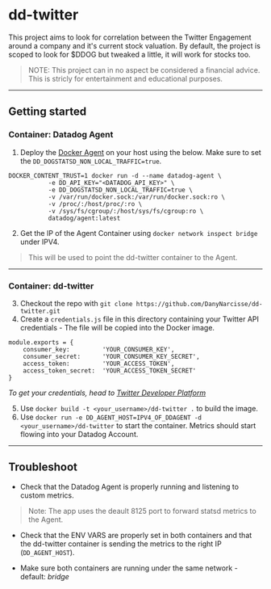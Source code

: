 # dd-twitter

This project aims to look for correlation between the Twitter Engagement around a company and it's current stock valuation.
By default, the project is scoped to look for $DDOG but tweaked a little, it will work for stocks too.

> NOTE: This project can in no aspect be considered a financial advice. This is stricly for entertainment and educational purposes.
___
## Getting started

### Container: Datadog Agent

1. Deploy the [Docker Agent](https://docs.datadoghq.com/agent/docker/?tab=standard) on your host using the below. Make sure to set the `DD_DOGSTATSD_NON_LOCAL_TRAFFIC=true`.

```
DOCKER_CONTENT_TRUST=1 docker run -d --name datadog-agent \
           -e DD_API_KEY="<DATADOG_API_KEY>" \
           -e DD_DOGSTATSD_NON_LOCAL_TRAFFIC=true \
           -v /var/run/docker.sock:/var/run/docker.sock:ro \
           -v /proc/:/host/proc/:ro \
           -v /sys/fs/cgroup/:/host/sys/fs/cgroup:ro \
           datadog/agent:latest
```
2. Get the IP of the Agent Container using `docker network inspect bridge` under IPV4.
> This will be used to point the dd-twitter container to the Agent.
___
### Container: dd-twitter

3. Checkout the repo with `git clone https://github.com/DanyNarcisse/dd-twitter.git`
4. Create a `credentials.js` file in this directory containing your Twitter API credentials - The file will be copied into the Docker image.

```
module.exports = {
    consumer_key:         'YOUR_CONSUMER_KEY',
    consumer_secret:      'YOUR_CONSUMER_KEY_SECRET',
    access_token:         'YOUR_ACCESS_TOKEN',
    access_token_secret:  'YOUR_ACCESS_TOKEN_SECRET'
}
```
*To get your credentials, head to [Twitter Developer Platform](https://developer.twitter.com/en/docs/basics/getting-started)*

5. Use `docker build -t <your_username>/dd-twitter .` to build the image.
6. Use `docker run -e DD_AGENT_HOST=IPV4_OF_DDAGENT -d <your_username>/dd-twitter` to start the container. Metrics should start flowing into your Datadog Account.

___
## Troubleshoot

- Check that the Datadog Agent is properly running and listening to custom metrics.
> Note: The app uses the deault 8125 port to forward statsd metrics to the Agent.

- Check that the ENV VARS are properly set in both containers and that the dd-twitter container is sending the metrics to the right IP (`DD_AGENT_HOST`).

- Make sure both containers are running under the same network - default: *bridge*